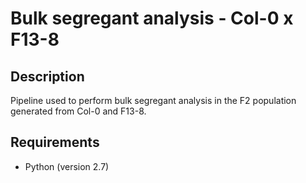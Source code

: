 # Bulk segregant analysis - Col-0 x F13-8

## Description

Pipeline used to perform bulk segregant analysis in the F2 population generated from Col-0 and F13-8.


## Requirements

* Python (version 2.7)



